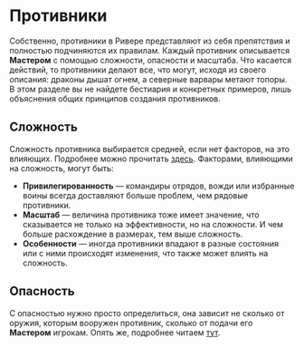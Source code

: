# Противники

Собственно, противники в Ривере представляют из себя препятствия и полностью подчиняются их правилам. Каждый противник описывается **Мастером** с помощью сложности, опасности и масштаба. Что касается действий, то противники делают все, что могут, исходя из своего описания: драконы дышат огнем, а северные варвары метают топоры. В этом разделе вы не найдете бестиария и конкретных примеров, лишь объяснения общих принципов создания противников.

## Сложность

Сложность противника выбирается средней, если нет факторов, на это влияющих. Подробнее можно прочитать [здесь](obstacle4). Факторами, влияющими на сложность, могут быть:

- **Привилегированность** — командиры отрядов, вожди или избранные воины всегда доставляют больше проблем, чем рядовые противники.
- **Масштаб** — величина противника тоже имеет значение, что сказывается не только на эффективности, но на сложности. И чем больше расхождение в размерах, тем выше сложность.
- **Особенности** — иногда противники впадают в разные состояния или с ними происходят изменения, что также может влиять на сложность.

## Опасность
С опасностью нужно просто определиться, она зависит не сколько от оружия, которым вооружен противник, сколько от подачи его **Мастером** игрокам. Опять же, подробнее читаем [тут](obstacle6).

